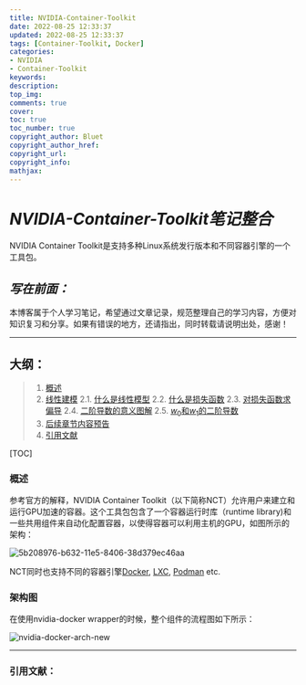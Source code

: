 ```yaml
---
title: NVIDIA-Container-Toolkit
date: 2022-08-25 12:33:37
updated: 2022-08-25 12:33:37
tags: [Container-Toolkit, Docker]
categories: 
- NVIDIA
- Container-Toolkit
keywords: 
description:
top_img:
comments: true
cover:
toc: true
toc_number: true
copyright_author: Bluet
copyright_author_href:
copyright_url:
copyright_info:
mathjax: 
---
```


# ***NVIDIA-Container-Toolkit笔记整合***

NVIDIA Container Toolkit是支持多种Linux系统发行版本和不同容器引擎的一个工具包。

## ***写在前面：***

本博客属于个人学习笔记，希望通过文章记录，规范整理自己的学习内容，方便对知识复习和分享。如果有错误的地方，还请指出，同时转载请说明出处，感谢！

---

## 大纲：

>1. [概述](#概述 "概述")
>2. [线性建模](#线性建模 "线性建模")
>     2.1. [什么是线性模型](#什么是线性模型 "什么是线性模型")
>     2.2. [什么是损失函数](#什么是损失函数 "什么是损失函数")
>     2.3. [对损失函数求偏导](#对损失函数求偏导 "对损失函数求偏导")
>     2.4. [二阶导数的意义图解](#二阶导数的意义图解 "二阶导数的意义图解")
>     2.5. [$w_0$和$w_1$的二阶导数](#$w_0$和$w_1$的二阶导数 "$w_0$和$w_1$的二阶导数")
>3. [后续章节内容预告](#后续章节内容预告 "后续章节内容预告")
>4. [引用文献](#引用文献 "引用文献")

[TOC]



### 概述

参考官方的解释，NVIDIA Container Toolkit（以下简称NCT）允许用户来建立和运行GPU加速的容器。这个工具包包含了一个容器运行时库（runtime library)和一些共用组件来自动化配置容器，以使得容器可以利用主机的GPU，如图所示的架构：

![5b208976-b632-11e5-8406-38d379ec46aa](https://www.synotech.top:5523/uploads/2023/04/23/202304231942295.png)

NCT同时也支持不同的容器引擎[Docker](https://docs.docker.com/get-started/overview/), [LXC](https://linuxcontainers.org/), [Podman](http://podman.io/) etc.

### 架构图

在使用nvidia-docker wrapper的时候，整个组件的流程图如下所示：

![nvidia-docker-arch-new](https://www.synotech.top:5523/uploads/2023/04/29/202304291433275.png)



***

### 引用文献：
